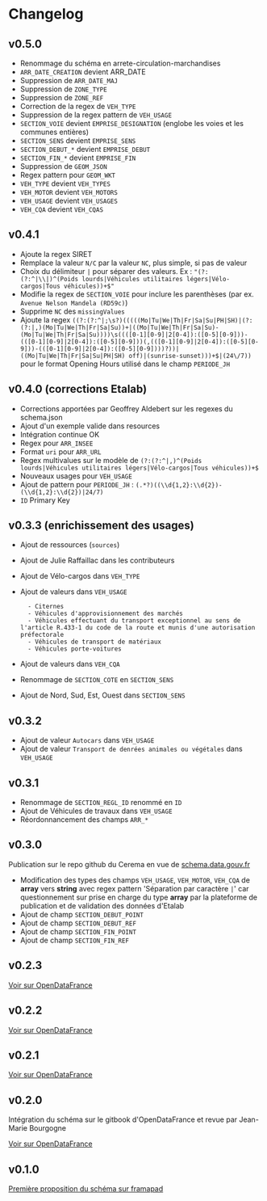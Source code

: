 <MenuSchema />

# Changelog

## v0.5.0
- Renommage du schéma en arrete-circulation-marchandises
- `ARR_DATE_CREATION` devient ARR_DATE
- Suppression de `ARR_DATE_MAJ`
- Suppression de `ZONE_TYPE`
- Suppression de `ZONE_REF`
- Correction de la regex de `VEH_TYPE`
- Suppression de la regex pattern de `VEH_USAGE`
- `SECTION_VOIE` devient `EMPRISE_DESIGNATION` (englobe les voies et les communes entières)
- `SECTION_SENS` devient `EMPRISE_SENS`
- `SECTION_DEBUT_*` devient `EMPRISE_DEBUT`
- `SECTION_FIN_*` devient `EMPRISE_FIN`
- Suppression de `GEOM_JSON`
- Regex pattern pour `GEOM_WKT`
- `VEH_TYPE` devient `VEH_TYPES`
- `VEH_MOTOR` devient `VEH_MOTORS`
- `VEH_USAGE` devient `VEH_USAGES`
- `VEH_CQA` devient `VEH_CQAS`

## v0.4.1
- Ajoute la regex SIRET
- Remplace la valeur `N/C` par la valeur `NC`, plus simple, si pas de valeur
- Choix du délimiteur `|` pour séparer des valeurs. Ex : `"(?:(?:^|\\|)^(Poids lourds|Véhicules utilitaires légers|Vélo-cargos|Tous véhicules))+$"`
- Modifie la regex de `SECTION_VOIE` pour inclure les parenthèses (par ex. `Avenue Nelson Mandela (RD59c)`)
- Supprime `NC` des `missingValues`
- Ajoute la regex `((?:(?:^|;\s?)(((((Mo|Tu|We|Th|Fr|Sa|Su|PH|SH)|(?:(?:|,)(Mo|Tu|We|Th|Fr|Sa|Su))+|((Mo|Tu|We|Th|Fr|Sa|Su)-(Mo|Tu|We|Th|Fr|Sa|Su))))\s((([0-1][0-9]|2[0-4]):([0-5][0-9]))-(([0-1][0-9]|2[0-4]):([0-5][0-9]))(,(([0-1][0-9]|2[0-4]):([0-5][0-9]))-(([0-1][0-9]|2[0-4]):([0-5][0-9])))?))|((Mo|Tu|We|Th|Fr|Sa|Su|PH|SH) off)|(sunrise-sunset)))+$|(24\/7))` pour le format Opening Hours utilisé dans le champ `PERIODE_JH`

## v0.4.0 (corrections Etalab)
- Corrections apportées par Geoffrey Aldebert sur les regexes du schema.json
- Ajout d'un exemple valide dans resources
- Intégration continue OK
- Regex pour `ARR_INSEE`
- Format `uri` pour `ARR_URL`
- Regex multivalues sur le modèle de `(?:(?:^|,)^(Poids lourds|Véhicules utilitaires légers|Vélo-cargos|Tous véhicules))+$`
- Nouveaux usages pour `VEH_USAGE`
- Ajout de pattern pour `PERIODE_JH` : `(.*?)((\\d{1,2}:\\d{2})-(\\d{1,2}:\\d{2})|24/7)`
- `ID` Primary Key

## v0.3.3 (enrichissement des usages)
- Ajout de ressources (`sources`)
- Ajout de Julie Raffaillac dans les contributeurs
- Ajout de Vélo-cargos dans `VEH_TYPE`
- Ajout de valeurs dans `VEH_USAGE`

		- Citernes                                                                                                   
		- Véhicules d'approvisionnement des marchés                                                                                               
		- Véhicules effectuant du transport exceptionnel au sens de l'article R.433-1 du code de la route et munis d'une autorisation préfectorale
		- Véhicules de transport de matériaux
		- Véhicules porte-voitures
- Ajout de valeurs dans `VEH_CQA`
- Renommage de `SECTION_COTE` en `SECTION_SENS`
- Ajout de Nord, Sud, Est, Ouest dans `SECTION_SENS`

## v0.3.2
- Ajout de valeur `Autocars` dans `VEH_USAGE`
- Ajout de valeur `Transport de denrées animales ou végétales` dans `VEH_USAGE`

## v0.3.1
- Renommage de `SECTION_REGL_ID` renommé en `ID`
- Ajout de Véhicules de travaux dans `VEH_USAGE`
- Réordonnancement des champs `ARR_*`

## v0.3.0

Publication sur le repo github du Cerema en vue de [schema.data.gouv.fr](http://schema.data.gouv.fr/)

- Modification des types des champs `VEH_USAGE`, `VEH_MOTOR`, `VEH_CQA` de **array** vers **string** avec regex pattern 'Séparation par caractère `|`' car questionnement sur prise en charge du type **array** par la plateforme de publication et de validation des données d'Etalab
- Ajout de champ `SECTION_DEBUT_POINT`
- Ajout de champ `SECTION_DEBUT_REF`
- Ajout de champ `SECTION_FIN_POINT`
- Ajout de champ `SECTION_FIN_REF`

## v0.2.3

[Voir sur OpenDataFrance](https://opendatafrance.gitbook.io/fablog/territoires/chantiers/partage-des-donnees/standardisation/arretes-de-circulation#changelog)

## v0.2.2

[Voir sur OpenDataFrance](https://opendatafrance.gitbook.io/fablog/territoires/chantiers/partage-des-donnees/standardisation/arretes-de-circulation#changelog)

## v0.2.1

[Voir sur OpenDataFrance](https://opendatafrance.gitbook.io/fablog/territoires/chantiers/partage-des-donnees/standardisation/arretes-de-circulation#changelog)

## v0.2.0

Intégration du schéma sur le gitbook d'OpenDataFrance et revue par Jean-Marie Bourgogne

[Voir sur OpenDataFrance](https://opendatafrance.gitbook.io/fablog/territoires/chantiers/partage-des-donnees/standardisation/arretes-de-circulation#changelog)

## v0.1.0
[Première proposition du schéma sur framapad](https://lite.framacalc.org/9ms6-schema-circulation)
